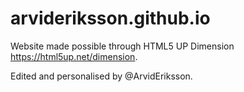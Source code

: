 # arvideriksson.github.io

Website made possible through HTML5 UP Dimension https://html5up.net/dimension.

Edited and personalised by @ArvidEriksson.
